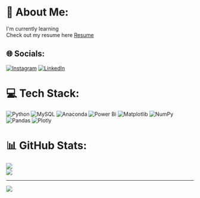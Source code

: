 # 💫 About Me:
I'm currently learning<br>Check out my resume here [Resume](https://drive.google.com/file/d/13ZAwbFQDJgRSoThvPx3NAyXms7bk3JSj/view?usp=drive_link)


## 🌐 Socials:
[![Instagram](https://img.shields.io/badge/Instagram-%23E4405F.svg?logo=Instagram&logoColor=white)](https://instagram.com/_nikhil.gowda._) [![LinkedIn](https://img.shields.io/badge/LinkedIn-%230077B5.svg?logo=linkedin&logoColor=white)](https://linkedin.com/in/nikhil-n-2321ba286) 

# 💻 Tech Stack:
![Python](https://img.shields.io/badge/python-3670A0?style=flat&logo=python&logoColor=ffdd54) ![MySQL](https://img.shields.io/badge/mysql-4479A1.svg?style=flat&logo=mysql&logoColor=white) ![Anaconda](https://img.shields.io/badge/Anaconda-%2344A833.svg?style=flat&logo=anaconda&logoColor=white) ![Power Bi](https://img.shields.io/badge/power_bi-F2C811?style=flat&logo=powerbi&logoColor=black) ![Matplotlib](https://img.shields.io/badge/Matplotlib-%23ffffff.svg?style=flat&logo=Matplotlib&logoColor=black) ![NumPy](https://img.shields.io/badge/numpy-%23013243.svg?style=flat&logo=numpy&logoColor=white) ![Pandas](https://img.shields.io/badge/pandas-%23150458.svg?style=flat&logo=pandas&logoColor=white) ![Plotly](https://img.shields.io/badge/Plotly-%233F4F75.svg?style=flat&logo=plotly&logoColor=white)
# 📊 GitHub Stats:
![](https://github-readme-stats.vercel.app/api?username=nikkiegowda&theme=dark&hide_border=false&include_all_commits=false&count_private=false)<br/>
![](https://github-readme-streak-stats.herokuapp.com/?user=nikkiegowda&theme=dark&hide_border=false)<br/>


---
[![](https://visitcount.itsvg.in/api?id=nikkiegowda&icon=0&color=0)](https://visitcount.itsvg.in)


